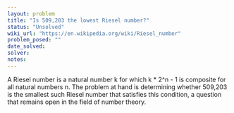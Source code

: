 ```yaml
---
layout: problem
title: "Is 509,203 the lowest Riesel number?"
status: "Unsolved"
wiki_url: "https://en.wikipedia.org/wiki/Riesel_number"
problem_posed: ""
date_solved:
solver:
notes:
---
```

A Riesel number is a natural number k for which k * 2^n - 1 is composite for all natural numbers n. The problem at hand is determining whether 509,203 is the smallest such Riesel number that satisfies this condition, a question that remains open in the field of number theory.